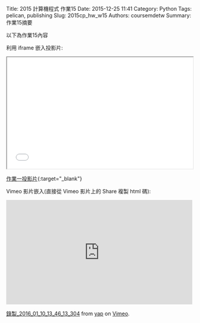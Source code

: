 Title: 2015 計算機程式 作業15
Date: 2015-12-25 11:41
Category: Python
Tags: pelican, publishing
Slug: 2015cp_hw_w15
Authors: coursemdetw
Summary: 作業15摘要

以下為作業15內容

利用 iframe 嵌入投影片:

<iframe src="404213121_cp_w15_p.html" width="500" height="300"></iframe>

[作業一投影片](40423121_cp_w15_p.html){:target="_blank"}


Vimeo 影片嵌入(直接從 Vimeo 影片上的 Share 複製 html 碼):

<iframe src="https://player.vimeo.com/video/151276493" width="500" height="281" frameborder="0" webkitallowfullscreen mozallowfullscreen allowfullscreen></iframe> <p><a href="https://vimeo.com/151276493">錄製_2016_01_10_13_46_13_304</a> from <a href="https://vimeo.com/user45104858">yap</a> on <a href="https://vimeo.com">Vimeo</a>.</p>